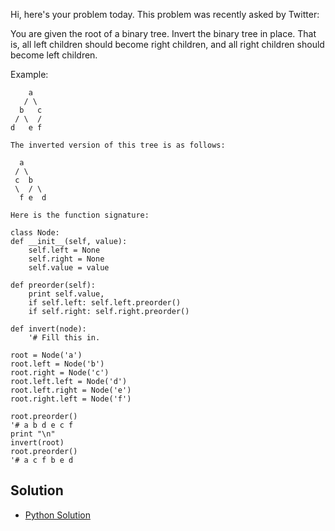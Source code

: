 Hi, here's your problem today. This problem was recently asked by Twitter:

You are given the root of a binary tree. Invert the binary tree in place. That is, all left children should become 
right children, and all right children should become left children.

Example:
```
    a
   / \
  b   c
 / \  /
d   e f

The inverted version of this tree is as follows:

  a
 / \
 c  b
 \  / \
  f e  d

Here is the function signature:

class Node:
def __init__(self, value):
    self.left = None
    self.right = None
    self.value = value
    
def preorder(self):
    print self.value,
    if self.left: self.left.preorder()
    if self.right: self.right.preorder()
    
def invert(node):
    '# Fill this in.

root = Node('a') 
root.left = Node('b') 
root.right = Node('c') 
root.left.left = Node('d') 
root.left.right = Node('e') 
root.right.left = Node('f') 

root.preorder()
'# a b d e c f 
print "\n"
invert(root)
root.preorder()
'# a c f b e d
```

## Solution

- [Python Solution](./Solution.py)
